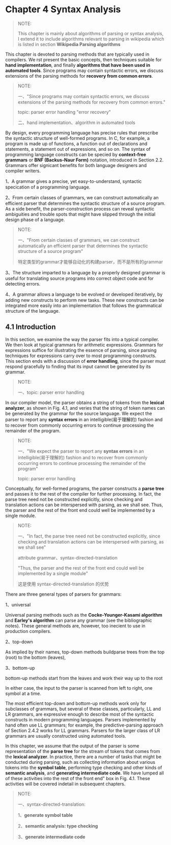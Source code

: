 # Chapter 4 Syntax Analysis

> NOTE: 
>
> This chapter is mainly about algorithms of parsing or syntax analysis, I extend it to include algorithms  relevant to parsing in wikipedia which is listed in section **Wikipedia Parsing algorithms** 

This chapter is devoted to parsing methods that are typically used in compilers. We rst present the basic concepts, then techniques suitable for **hand implementation**, and finally **algorithms that have been used in automated tools**. Since programs may contain syntactic errors, we discuss extensions of the parsing methods for **recovery from common errors**.

> NOTE:
>
> 一、"Since programs may contain syntactic errors, we discuss extensions of the parsing methods for recovery from common errors."
>
> topic: parser error handling "error recovery"
>
> 二、hand implementation、algorithm in automated tools

By design, every programming language has precise rules that prescribe the syntactic structure of well-formed programs. In C, for example, a program is made up of functions, a function out of declarations and statements, a statement out of expressions, and so on. The syntax of programming language constructs can be specied by **context-free grammars** or **BNF (Backus-Naur Form)** notation, introduced in Section 2.2. Grammars offer signicant benefits for both language designers and compiler writers.

1、A grammar gives a precise, yet easy-to-understand, syntactic specication of a programming language. 

2、From certain classes of grammars, we can construct automatically an efficient parser that determines the syntactic structure of a source program. As a side benefit, the parser-construction process can reveal syntactic ambiguities and trouble spots that might have slipped through the initial design phase of a language. 

> NOTE:
>
> 一、"From certain classes of grammars, we can construct automatically an efficient parser that determines the syntactic structure of a source program"
>
> 特定类型的grammar才能够自动化的构建parser，而不是所有的grammar

3、The structure imparted to a language by a properly designed grammar is useful for translating source programs into correct object code and for detecting errors. 

4、A grammar allows a language to be evolved or developed iteratively, by adding new constructs to perform new tasks. These new constructs can be integrated more easily into an implementation that follows the grammatical structure of the language.



## 4.1 Introduction 

In this section, we examine the way the parser fits into a typical compiler. We then look at typical grammars for arithmetic expressions. Grammars for expressions suffice for illustrating the essence of parsing, since parsing techniques for expressions carry over to most programming constructs. This section ends with a discussion of **error handling**, since the parser must respond gracefully to finding that its input cannot be generated by its grammar.

> NOTE:
>
> 一、topic: parser error handling

In our compiler model, the parser obtains a string of tokens from the **lexical analyzer**, as shown in Fig. 4.1, and veries that the string of token names can be generated by the grammar for the source language. We expect the parser to report any **syntax errors** in an intelligible(易于理解的) fashion and to recover from commonly occurring errors to continue processing the remainder of the program. 

> NOTE:
>
> 一、"We expect the parser to report any **syntax errors** in an intelligible(易于理解的) fashion and to recover from commonly occurring errors to continue processing the remainder of the program"
>
> topic: parser error handling

Conceptually, for well-formed programs, the parser constructs a **parse tree** and passes it to the rest of the compiler for further processing. In fact, the parse tree need not be constructed explicitly, since checking and translation actions can be interspersed with parsing, as we shall see. Thus, the parser and the rest of the front end could well be implemented by a single module.

> NOTE:
>
> 一、"In fact, the parse tree need not be constructed explicitly, since checking and translation actions can be interspersed with parsing, as we shall see"
>
> attribute grammar、syntax-directed-translation
>
> "Thus, the parser and the rest of the front end could well be implemented by a single module"
>
> 这是使用 syntax-directed-translation 的优势



There are three general types of parsers for grammars: 

1、universal

Universal parsing methods such as the **Cocke-Younger-Kasami algorithm** and **Earley's algorithm** can parse any grammar (see the bibliographic notes). These general methods are, however, too inecient to use in production compilers.

2、top-down

As implied by their names, top-down methods buildparse trees from the top (root) to the bottom (leaves),

3、bottom-up

bottom-up methods start from the leaves and work their way up to the root



In either case, the input to the parser is scanned from left to right, one symbol at a time.



The most efficient top-down and bottom-up methods work only for subclasses of grammars, but several of these classes, particularly, LL and LR grammars, are expressive enough to describe most of the syntactic constructs in modern programming languages. Parsers implemented by hand often use LL grammars; for example, the predictive-parsing approach of Section 2.4.2 works for LL grammars. Parsers for the larger class of LR grammars are usually constructed using automated tools. 

In this chapter, we assume that the output of the parser is some representation of the **parse tree** for the stream of tokens that comes from the **lexical analyzer**. In practice, there are a number of tasks that might be conducted during parsing, such as collecting information about various tokens into the **symbol table**, performing type checking and other kinds of **semantic analysis**, and **generating intermediate code**. We have lumped all of these activities into the rest of the front end" box in Fig. 4.1. These activities will be covered indetail in subsequent chapters.

> NOTE:
>
> 一、syntax-directed-translation:
>
> 1、**generate symbol table** 
>
> 2、**semantic analysis: type checking**
>
> 3、**generate intermediate code**
